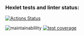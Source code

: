 ### Hexlet tests and linter status:

[![Actions Status](https://github.com/ilya00310/backend-project-46/actions/workflows/hexlet-check.yml/badge.svg)](https://github.com/ilya00310/backend-project-46/actions)

![maintainabillity](https://api.codeclimate.com/v1/badges/dfc50c2d88cd46d069c1/maintainability)
[![test coverage](https://api.codeclimate.com/v1/badges/dfc50c2d88cd46d069c1/test_coverage)](https://codeclimate.com/github/ilya00310/backend-project-46/test_coverage)
